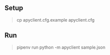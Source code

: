 
## Setup

> cp apyclient.cfg.example apyclient.cfg

## Run

> pipenv run python -m apyclient sample.json
